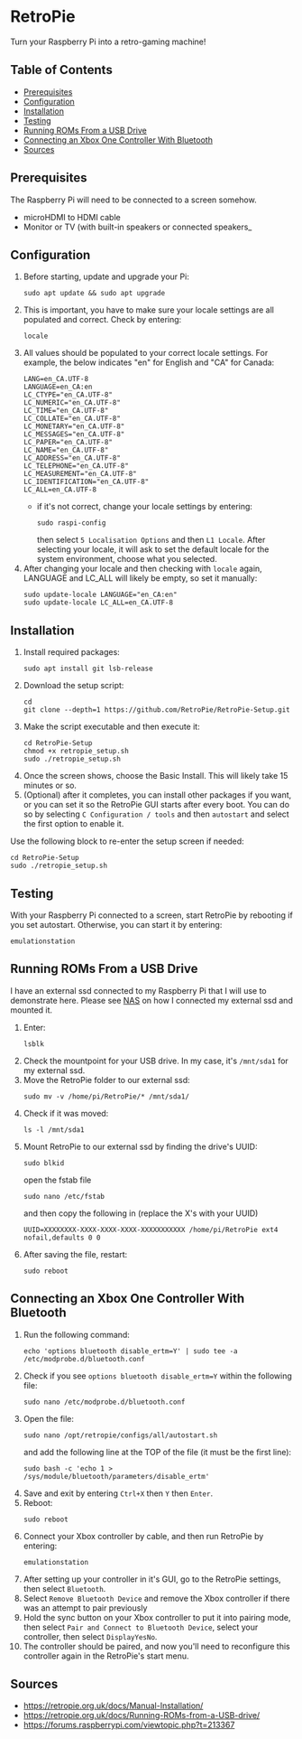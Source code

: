 # RetroPie

Turn your Raspberry Pi into a retro-gaming machine!

## Table of Contents

- [Prerequisites](#prerequisites)
- [Configuration](#configuration)
- [Installation](#installation)
- [Testing](#testing)
- [ Running ROMs From a USB Drive](#running-roms-from-a-usb-drive)
- [Connecting an Xbox One Controller With Bluetooth](#connecting-an-xbox-one-controller-with-bluetooth)
- [Sources](#sources)

## Prerequisites

The Raspberry Pi will need to be connected to a screen somehow.

- microHDMI to HDMI cable
- Monitor or TV (with built-in speakers or connected speakers_

## Configuration

1. Before starting, update and upgrade your Pi:
   ```
   sudo apt update && sudo apt upgrade
   ```
1. This is important, you have to make sure your locale settings are all populated and correct. Check by entering:
   ```
   locale
   ```
1. All values should be populated to your correct locale settings. For example, the below indicates "en" for English and "CA" for Canada:
   ```
   LANG=en_CA.UTF-8
   LANGUAGE=en_CA:en
   LC_CTYPE="en_CA.UTF-8"
   LC_NUMERIC="en_CA.UTF-8"
   LC_TIME="en_CA.UTF-8"
   LC_COLLATE="en_CA.UTF-8"
   LC_MONETARY="en_CA.UTF-8"
   LC_MESSAGES="en_CA.UTF-8"
   LC_PAPER="en_CA.UTF-8"
   LC_NAME="en_CA.UTF-8"
   LC_ADDRESS="en_CA.UTF-8"
   LC_TELEPHONE="en_CA.UTF-8"
   LC_MEASUREMENT="en_CA.UTF-8"
   LC_IDENTIFICATION="en_CA.UTF-8"
   LC_ALL=en_CA.UTF-8
   ```
   - if it's not correct, change your locale settings by entering:
     ```
     sudo raspi-config
     ```
     then select `5 Localisation Options` and then `L1 Locale`. After selecting your locale, it will ask to set the default locale for the system environment, choose what you selected.
1. After changing your locale and then checking with `locale` again, LANGUAGE and LC_ALL will likely be empty, so set it manually:
   ```
   sudo update-locale LANGUAGE="en_CA:en"
   sudo update-locale LC_ALL=en_CA.UTF-8
   ```

## Installation

1. Install required packages:
   ```
   sudo apt install git lsb-release
   ```
1. Download the setup script:
   ```
   cd
   git clone --depth=1 https://github.com/RetroPie/RetroPie-Setup.git
   ```
1. Make the script executable and then execute it:
   ```
   cd RetroPie-Setup
   chmod +x retropie_setup.sh
   sudo ./retropie_setup.sh
   ```
1. Once the screen shows, choose the Basic Install. This will likely take 15 minutes or so.
1. (Optional) after it completes, you can install other packages if you want, or you can set it so the RetroPie GUI starts after every boot. You can do so by selecting `C Configuration / tools` and then `autostart` and select the first option to enable it.

Use the following block to re-enter the setup screen if needed:

```
cd RetroPie-Setup
sudo ./retropie_setup.sh
```

## Testing

With your Raspberry Pi connected to a screen, start RetroPie by rebooting if you set autostart. Otherwise, you can start it by entering:

```
emulationstation
```

## Running ROMs From a USB Drive

I have an external ssd connected to my Raspberry Pi that I will use to demonstrate here. Please see [NAS](/Pi-Guide/NAS.md) on how I connected my external ssd and mounted it.

1. Enter:
   ```
   lsblk
   ```
1. Check the mountpoint for your USB drive. In my case, it's `/mnt/sda1` for my external ssd.
1. Move the RetroPie folder to our external ssd:
   ```
   sudo mv -v /home/pi/RetroPie/* /mnt/sda1/
   ```
1. Check if it was moved:
   ```
   ls -l /mnt/sda1
   ```
1. Mount RetroPie to our external ssd by finding the drive's UUID:
   ```
   sudo blkid
   ```
   open the fstab file
   ```
   sudo nano /etc/fstab
   ```
   and then copy the following in (replace the X's with your UUID)
   ```
   UUID=XXXXXXXX-XXXX-XXXX-XXXX-XXXXXXXXXXX /home/pi/RetroPie ext4 nofail,defaults 0 0
   ```
1. After saving the file, restart:
   ```
   sudo reboot
   ```

## Connecting an Xbox One Controller With Bluetooth

1. Run the following command:
   ```
   echo 'options bluetooth disable_ertm=Y' | sudo tee -a /etc/modprobe.d/bluetooth.conf
   ```
1. Check if you see `options bluetooth disable_ertm=Y` within the following file:
   ```
   sudo nano /etc/modprobe.d/bluetooth.conf
   ```
1. Open the file:
   ```
   sudo nano /opt/retropie/configs/all/autostart.sh
   ```
   and add the following line at the TOP of the file (it must be the first line):
   ```
   sudo bash -c 'echo 1 > /sys/module/bluetooth/parameters/disable_ertm'
   ```
1. Save and exit by entering `Ctrl+X` then `Y` then `Enter`.
1. Reboot:
   ```
   sudo reboot
   ```
1. Connect your Xbox controller by cable, and then run RetroPie by entering:
   ```
   emulationstation
   ```
1. After setting up your controller in it's GUI, go to the RetroPie settings, then select `Bluetooth`.
1. Select `Remove Bluetooth Device` and remove the Xbox controller if there was an attempt to pair previously
1. Hold the sync button on your Xbox controller to put it into pairing mode, then select `Pair and Connect to Bluetooth Device`, select your controller, then select `DisplayYesNo`.
1. The controller should be paired, and now you'll need to reconfigure this controller again in the RetroPie's start menu.

## Sources

- https://retropie.org.uk/docs/Manual-Installation/
- https://retropie.org.uk/docs/Running-ROMs-from-a-USB-drive/
- https://forums.raspberrypi.com/viewtopic.php?t=213367
